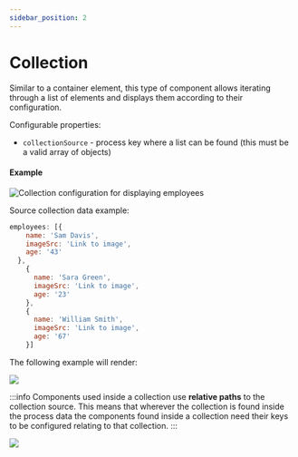 ```yaml
---
sidebar_position: 2
---
```


# Collection

Similar to a container element, this type of component allows iterating through a list of elements and displays them according to their configuration. 

Configurable properties:

* `collectionSource` - process key where a list can be found (this must be a valid array of objects)

#### Example

![Collection configuration for displaying employees](https://s3.eu-west-1.amazonaws.com/docx.flowx.ai/3.1/collection_example.png)

Source collection data example:

```javascript
employees: [{
    name: 'Sam Davis',
    imageSrc: 'Link to image',
    age: '43'
  },
    {
      name: 'Sara Green',
      imageSrc: 'Link to image',
      age: '23'
    },
    {
      name: 'William Smith',
      imageSrc: 'Link to image',
      age: '67'
    }]
```

The following example will render:

![](https://s3.eu-west-1.amazonaws.com/docx.flowx.ai/3.1/collection_render.png)

:::info
Components used inside a collection use **relative paths** to the collection source. This means that wherever the collection is found inside the process data the components found inside a collection need their keys to be configured relating to that collection.
:::

![](https://s3.eu-west-1.amazonaws.com/docx.flowx.ai/3.1/collection_relative_paths.png)